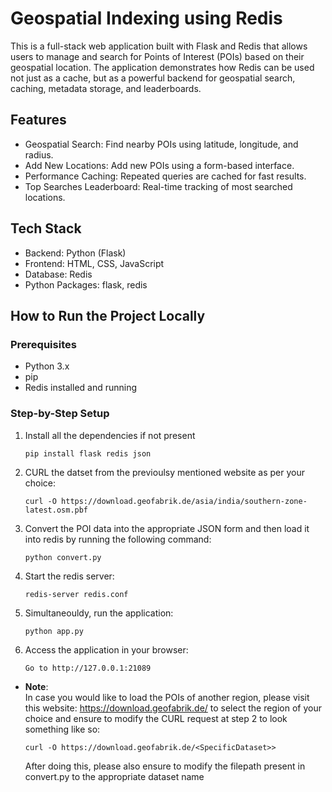 # Geospatial Indexing using Redis

This is a full-stack web application built with Flask and Redis that allows users to manage and search for Points of Interest (POIs) based on their geospatial location. The application demonstrates how Redis can be used not just as a cache, but as a powerful backend for geospatial search, caching, metadata storage, and leaderboards.

## Features

- Geospatial Search: Find nearby POIs using latitude, longitude, and radius.
- Add New Locations: Add new POIs using a form-based interface.
- Performance Caching: Repeated queries are cached for fast results.
- Top Searches Leaderboard: Real-time tracking of most searched locations.


## Tech Stack

- Backend: Python (Flask)
- Frontend: HTML, CSS, JavaScript
- Database: Redis
- Python Packages: flask, redis

## How to Run the Project Locally

### Prerequisites

- Python 3.x
- pip
- Redis installed and running

### Step-by-Step Setup

1. Install all the dependencies if not present
    ```
    pip install flask redis json
    ```
2. CURL the datset from the previoulsy mentioned website as per your choice:
    ```
    curl -O https://download.geofabrik.de/asia/india/southern-zone-latest.osm.pbf
    ```
3. Convert the POI data into the appropriate JSON form and then load it into redis by running the following command:
    ```
    python convert.py
    ``` 
4. Start the redis server:
    ```
    redis-server redis.conf
    ```
5. Simultaneouldy, run the application:
    ```
    python app.py
    ```
6. Access the application in your browser:
    ```
    Go to http://127.0.0.1:21089
    ```
* **Note**:</br>
In case you would like to load the POIs of another region, please visit this website: https://download.geofabrik.de/ to select the region of your choice and ensure to modify the CURL request at step 2 to look something like so:
    ```
    curl -O https://download.geofabrik.de/<SpecificDataset>>
    ```
    After doing this, please also ensure to modify the filepath present in convert.py to the appropriate dataset name
